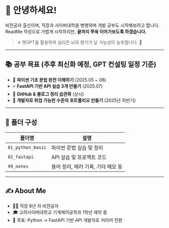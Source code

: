 # 👋 안녕하세요!

비전공자 출신이며, 직장과 사이버대학을 병행하며 개발 공부도 시작해보려고 합니다.  
ReadMe 작성으로 가볍게 시작하지만, **끝까지 쭈욱 이어가보도록 하겠습니다.**

> ※ 챗GPT를 활용하여 실리콘 뇌의 향기가 날 가능성이 농후합니다. 🤖

---

## 📚 공부 목표 (추후 최신화 예정, GPT 컨설팅 일정 기준)

- 🐍 **파이썬 기초 문법 완전 이해하기** (2025.05 ~ 06)
- ⚡ **FastAPI 기반 API 실습 3개 만들기** (2025.07)
- 🧾 **GitHub & 블로그 정리 습관화** (상시)
- 💼 **개발자로 취업 가능한 수준의 포트폴리오 만들기** (2025년 하반기)

---

## 📁 폴더 구성

| 폴더명            | 설명                               |
|------------------|------------------------------------|
| `01_python_basic` | 파이썬 문법 실습 및 정리              |
| `02_fastapi`       | API 실습 및 프로젝트 코드              |
| `99_notes`         | 용어 정리, 에러 기록, 기타 메모 등       |

---

## ✍️ About Me

- 🧑‍🏭 직장 8년 차 비전공자  
- 🎓 고려사이버대학교 기계제어공학과 1학년 재학 중  
- 🚀 목표: Python → FastAPI 기반 API 개발자로 커리어 전환
